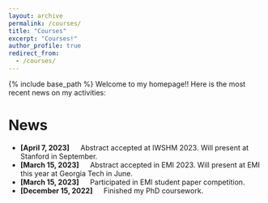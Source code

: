 ```yaml
---
layout: archive
permalink: /courses/
title: "Courses"
excerpt: "Courses!"
author_profile: true
redirect_from: 
  - /courses/
---
```

{% include base_path %}
Welcome to my homepage!! Here is the most recent news on my activities: 

News
===
- **[April 7, 2023]** &emsp; Abstract accepted at IWSHM 2023. Will present at Stanford in September.
- **[March 15, 2023]** &emsp; Abstract accepted in EMI 2023. Will present at EMI this year at Georgia Tech in June.
- **[March 15, 2023]** &emsp; Participated in EMI student paper competition.
- **[December 15, 2022]** &emsp; Finished my PhD coursework.